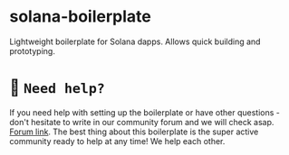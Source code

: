 # solana-boilerplate
Lightweight boilerplate for Solana dapps. Allows quick building and prototyping.

# 🤝 `Need help?`
If you need help with setting up the boilerplate or have other questions - don't hesitate to write in our community forum and we will check asap. [Forum link](https://forum.moralis.io/t/solana-boilerplate-questions/8637). The best thing about this boilerplate is the super active community ready to help at any time! We help each other.
